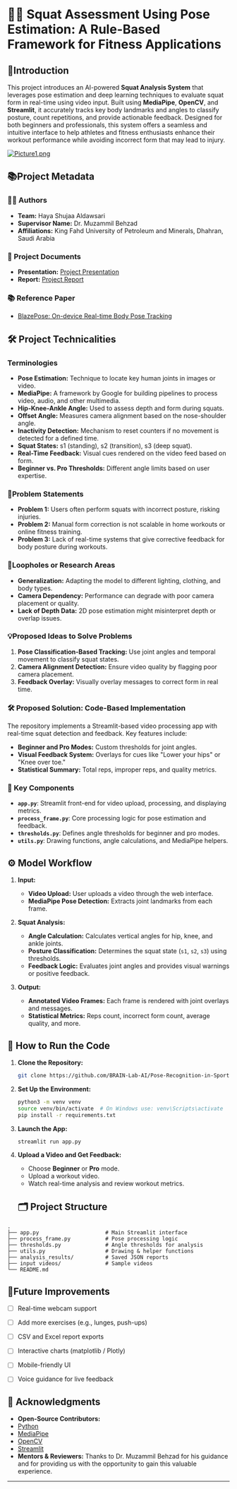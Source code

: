 # 🏋️‍♂️ Squat Assessment Using Pose Estimation: A Rule-Based Framework for Fitness Applications


## 🎯Introduction

This project introduces an AI-powered **Squat Analysis System** that leverages pose estimation and deep learning techniques to evaluate squat form in real-time using video input. Built using **MediaPipe**, **OpenCV**, and **Streamlit**, it accurately tracks key body landmarks and angles to classify posture, count repetitions, and provide actionable feedback. Designed for both beginners and professionals, this system offers a seamless and intuitive interface to help athletes and fitness enthusiasts enhance their workout performance while avoiding incorrect form that may lead to injury.

[![Picture1.png](https://i.postimg.cc/k4dmJg1R/Picture1.png)](https://postimg.cc/WDSKSTPs)

## 📚Project Metadata

### 👩‍💻 Authors

- **Team:** Haya Shujaa Aldawsari
- **Supervisor Name:** Dr. Muzammil Behzad
- **Affiliations:**  King Fahd University of Petroleum and Minerals, Dhahran, Saudi Arabia

### 📄 Project Documents

- **Presentation:** [Project Presentation](https://github.com/BRAIN-Lab-AI/Pose-Recognition-in-Sports/blob/main/Squat%20Assessment%20Using%20Pose%20Estimation.pptx)
- **Report:** [Project Report](https://github.com/BRAIN-Lab-AI/Pose-Recognition-in-Sports/blob/main/Squat%20Assessment%20Using%20Pose%20Estimation%20Report.pdf)


### 📚 Reference Paper

- [BlazePose: On-device Real-time Body Pose Tracking](https://arxiv.org/abs/2006.10204)



## 🛠️ Project Technicalities

### Terminologies

- **Pose Estimation:** Technique to locate key human joints in images or video.
- **MediaPipe:** A framework by Google for building pipelines to process video, audio, and other multimedia.
- **Hip-Knee-Ankle Angle:** Used to assess depth and form during squats.
- **Offset Angle:** Measures camera alignment based on the nose-shoulder angle.
- **Inactivity Detection:** Mechanism to reset counters if no movement is detected for a defined time.
- **Squat States:** s1 (standing), s2 (transition), s3 (deep squat).
- **Real-Time Feedback:** Visual cues rendered on the video feed based on form.
- **Beginner vs. Pro Thresholds:** Different angle limits based on user expertise.

### 🚨Problem Statements

- **Problem 1:** Users often perform squats with incorrect posture, risking injuries.
- **Problem 2:** Manual form correction is not scalable in home workouts or online fitness training.
- **Problem 3:** Lack of real-time systems that give corrective feedback for body posture during workouts.

### 🔎Loopholes or Research Areas

- **Generalization:** Adapting the model to different lighting, clothing, and body types.
- **Camera Dependency:** Performance can degrade with poor camera placement or quality.
- **Lack of Depth Data:** 2D pose estimation might misinterpret depth or overlap issues.

### 💡Proposed Ideas to Solve Problems

1. **Pose Classification-Based Tracking:** Use joint angles and temporal movement to classify squat states.
2. **Camera Alignment Detection:** Ensure video quality by flagging poor camera placement.
3. **Feedback Overlay:** Visually overlay messages to correct form in real time.

### 🛠️ Proposed Solution: Code-Based Implementation

The repository implements a Streamlit-based video processing app with real-time squat detection and feedback. Key features include:

- **Beginner and Pro Modes:** Custom thresholds for joint angles.
- **Visual Feedback System:** Overlays for cues like "Lower your hips" or "Knee over toe."
- **Statistical Summary:** Total reps, improper reps, and quality metrics.

### 🧩 Key Components

- **`app.py`**: Streamlit front-end for video upload, processing, and displaying metrics.
- **`process_frame.py`**: Core processing logic for pose estimation and feedback.
- **`thresholds.py`**: Defines angle thresholds for beginner and pro modes.
- **`utils.py`**: Drawing functions, angle calculations, and MediaPipe helpers.

## ⚙️ Model Workflow

1. **Input:**

   - **Video Upload:** User uploads a video through the web interface.
   - **MediaPipe Pose Detection:** Extracts joint landmarks from each frame.

2. **Squat Analysis:**

   - **Angle Calculation:** Calculates vertical angles for hip, knee, and ankle joints.
   - **Posture Classification:** Determines the squat state (`s1`, `s2`, `s3`) using thresholds.
   - **Feedback Logic:** Evaluates joint angles and provides visual warnings or positive feedback.

3. **Output:**

   - **Annotated Video Frames:** Each frame is rendered with joint overlays and messages.
   - **Statistical Metrics:** Reps count, incorrect form count, average quality, and more.

## 🚀 How to Run the Code

1. **Clone the Repository:**

    ```bash
    git clone https://github.com/BRAIN-Lab-AI/Pose-Recognition-in-Sports.git
    ```

2. **Set Up the Environment:**

   ```bash
   python3 -m venv venv
   source venv/bin/activate  # On Windows use: venv\Scripts\activate
   pip install -r requirements.txt
   ```

3. **Launch the App:**

   ```bash
   streamlit run app.py
   ```

4. **Upload a Video and Get Feedback:**

   - Choose **Beginner** or **Pro** mode.
   - Upload a workout video.
   - Watch real-time analysis and review workout metrics.
   
   
   ## 🗂️ Project Structure

```
.
├── app.py                     # Main Streamlit interface
├── process_frame.py           # Pose processing logic
├── thresholds.py              # Angle thresholds for analysis
├── utils.py                   # Drawing & helper functions
├── analysis_results/          # Saved JSON reports
├── input videos/              # Sample videos 
└── README.md
```

## 🌟Future Improvements

- [ ] Real-time webcam support
- [ ] Add more exercises (e.g., lunges, push-ups)
- [ ] CSV and Excel report exports
- [ ] Interactive charts (matplotlib / Plotly)
- [ ] Mobile-friendly UI
- [ ] Voice guidance for live feedback



## 🙏 Acknowledgments

- **Open-Source Contributors:**
- [Python](https://www.python.org/)
- [MediaPipe](https://mediapipe.dev/)
- [OpenCV](https://opencv.org/)
- [Streamlit](https://streamlit.io/)
- **Mentors & Reviewers:** Thanks to Dr. Muzammil Behzad for his guidance and for providing us with the opportunity to gain this valuable experience.





---


